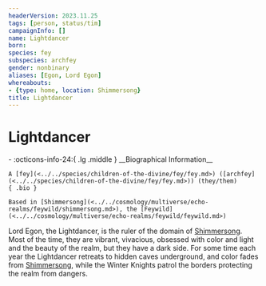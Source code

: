 ```yaml
---
headerVersion: 2023.11.25
tags: [person, status/tim]
campaignInfo: []
name: Lightdancer
born:
species: fey
subspecies: archfey
gender: nonbinary
aliases: [Egon, Lord Egon]
whereabouts:
- {type: home, location: Shimmersong}
title: Lightdancer
---
```

# Lightdancer
<div class="grid cards ext-narrow-margin ext-one-column" markdown>
- :octicons-info-24:{ .lg .middle } __Biographical Information__

    A [fey](<../../species/children-of-the-divine/fey/fey.md>) ([archfey](<../../species/children-of-the-divine/fey/fey.md>)) (they/them)  
    { .bio }

    Based in [Shimmersong](<../../cosmology/multiverse/echo-realms/feywild/shimmersong.md>), the [Feywild](<../../cosmology/multiverse/echo-realms/feywild/feywild.md>)
</div>


Lord Egon, the Lightdancer, is the ruler of the domain of [Shimmersong](<../../cosmology/multiverse/echo-realms/feywild/shimmersong.md>). Most of the time, they are vibrant, vivacious, obsessed with color and light and the beauty of the realm, but they have a dark side. For some time each year the Lightdancer retreats to hidden caves underground, and color fades from [Shimmersong](<../../cosmology/multiverse/echo-realms/feywild/shimmersong.md>), while the Winter Knights patrol the borders protecting the realm from dangers.

